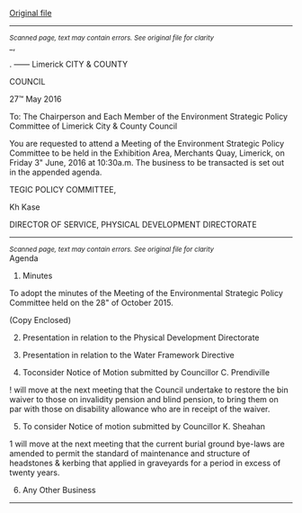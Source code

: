 [Original file](https://www.limerick.ie/sites/default/files/media/documents/2017-06/Notice%20and%20Agenda%20-%20Environment%20SPC%203rd%20June%202016.pdf)

---
*<small>Scanned page, text may contain errors. See original file for clarity</small>*  
_,

. ——
Limerick
CITY & COUNTY

COUNCIL

27™ May 2016

To: The Chairperson and Each Member of the Environment Strategic Policy
Committee of Limerick City & County Council

You are requested to attend a Meeting of the Environment Strategic Policy Committee to be
held in the Exhibition Area, Merchants Quay, Limerick, on Friday 3" June, 2016 at 10:30a.m.
The business to be transacted is set out in the appended agenda.

TEGIC POLICY COMMITTEE,

Kh Kase

DIRECTOR OF SERVICE,
PHYSICAL DEVELOPMENT DIRECTORATE


---
*<small>Scanned page, text may contain errors. See original file for clarity</small>*  
Agenda

1. Minutes

To adopt the minutes of the Meeting of the Environmental Strategic Policy Committee
held on the 28" of October 2015.

(Copy Enclosed)

2. Presentation in relation to the Physical Development Directorate
3. Presentation in relation to the Water Framework Directive

4. Toconsider Notice of Motion submitted by Councillor C. Prendiville

! will move at the next meeting that the Council undertake to restore the bin waiver to
those on invalidity pension and blind pension, to bring them on par with those on
disability allowance who are in receipt of the waiver.

5. To consider Notice of motion submitted by Councillor K. Sheahan

1 will move at the next meeting that the current burial ground bye-laws are amended to
permit the standard of maintenance and structure of headstones & kerbing that applied in
graveyards for a period in excess of twenty years.

6. Any Other Business


---
